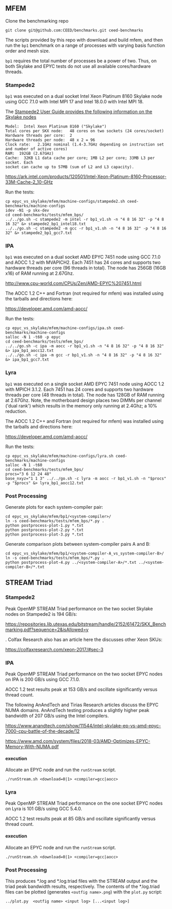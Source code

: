 ## MFEM 

Clone the benchmarking repo

`git clone git@github.com:CEED/benchmarks.git ceed-benchmarks`

The scripts provided by this repo with download and build mfem, and then run the
`bp1` benchmark on a range of processes with varying basis function order
and mesh size.

`bp1` requires the total number of processes be a power of two.  Thus, on both
Skylake and EPYC tests do not use all available cores/hardware threads.

### Stampede2

`bp1` was executed on a dual socket Intel Xeon Platinum 8160 Skylake node using
GCC 7.1.0 with Intel MPI 17 and Intel 18.0.0 with Intel MPI 18.

The [Stampede2 User Guide provides the following information on the Skylake nodes](
https://portal.tacc.utexas.edu/user-guides/stampede2#overview-skxcomputenodes)
```
Model:  Intel Xeon Platinum 8160 ("Skylake")
Total cores per SKX node:   48 cores on two sockets (24 cores/socket)
Hardware threads per core:  2
Hardware threads per node:  48 x 2 = 96
Clock rate:   2.1GHz nominal (1.4-3.7GHz depending on instruction set and number of active cores)
RAM:  192GB (2.67GHz)
Cache:  32KB L1 data cache per core; 1MB L2 per core; 33MB L3 per socket. Each
socket can cache up to 57MB (sum of L2 and L3 capacity).
```

https://ark.intel.com/products/120501/Intel-Xeon-Platinum-8160-Processor-33M-Cache-2_10-GHz

Run the tests:

```
cp epyc_vs_skylake/mfem/machine-configs/stampede2.sh ceed-benchmarks/machine-configs
idev -N1 -p skx-dev
cd ceed-benchmarks/tests/mfem_bps/
../../go.sh -c stampede2 -m intel -r bp1_v1.sh -n "4 8 16 32" -p "4 8 16 32" &> stampede2_bp1_intel18.txt
../../go.sh -c stampede2 -m gcc -r bp1_v1.sh -n "4 8 16 32" -p "4 8 16 32" &> stampede2_bp1_gcc7.txt
```

### IPA

`bp1` was executed on a dual socket AMD EPYC 7451 node using GCC 7.1.0 and AOCC 1.2 with MVAPICH2.
Each 7451 has 24 cores and supports two hardware threads per core (96 threads in
total).  The node has 256GB (16GB x16) of RAM running at 2.67Ghz.

http://www.cpu-world.com/CPUs/Zen/AMD-EPYC%207451.html

The AOCC 1.2 C++ and Fortran (not required for mfem) was installed using the
tarballs and directions here:

https://developer.amd.com/amd-aocc/

Run the tests:

```
cp epyc_vs_skylake/mfem/machine-configs/ipa.sh ceed-benchmarks/machine-configs
salloc -N 1 -t60 -p epyc
cd ceed-benchmarks/tests/mfem_bps/
../../go.sh -c ipa -m aocc -r bp1_v1.sh -n "4 8 16 32" -p "4 8 16 32" &> ipa_bp1_aocc12.txt
../../go.sh -c ipa -m gcc -r bp1_v1.sh -n "4 8 16 32" -p "4 8 16 32" &> ipa_bp1_gcc7.txt
```

### Lyra

`bp1` was executed on a single socket AMD EPYC 7451 node using AOCC 1.2 with
MPICH 3.1.2.  Each 7451 has 24 cores and supports two hardware threads per core (48 threads in
total).  The node has 128GB of RAM running at 2.67Ghz.  Note, the motherboard
design places two DIMMs per channel ('dual rank') which results in the memory
only running at 2.4Ghz; a 10% reduction.

The AOCC 1.2 C++ and Fortran (not required for mfem) was installed using the
tarballs and directions here:

https://developer.amd.com/amd-aocc/

Run the tests:

```
cp epyc_vs_skylake/mfem/machine-configs/lyra.sh ceed-benchmarks/machine-configs
salloc -N 1 -t60
cd ceed-benchmarks/tests/mfem_bps/
procs="3 6 12 24 48"
base_nxyz="1 1 3" ../../go.sh -c lyra -m aocc -r bp1_v1.sh -n "$procs" -p "$procs" &> lyra_bp1_aocc12.txt
```

### Post Processing

Generate plots for each system-compiler pair:

```
cd epyc_vs_skylake/mfem/bp1/<system-compiler>/
ln -s ceed-benchmarks/tests/mfem_bps/*.py .
python postprocess-plot-1.py *.txt
python postprocess-plot-2.py *.txt
python postprocess-plot-3.py *.txt
```

Generate comparison plots between system-compiler pairs A and B:

```
cd epyc_vs_skylake/mfem/bp1/<system-compiler-A_vs_system-compiler-B>/
ln -s ceed-benchmarks/tests/mfem_bps/*.py .
python postprocess-plot-4.py ../<system-compiler-A>/*.txt ../<system-compiler-B>/*.txt
```


## STREAM Triad

### Stampede2

Peak OpenMP STREAM Triad performance on the two socket Skylake nodes on Stampede2 is
194 GB/s:

https://repositories.lib.utexas.edu/bitstream/handle/2152/61472/SKX_Benchmarking.pdf?sequence=2&isAllowed=y

.  Colfax Research also has an article here the discusses other Xeon SKUs:

https://colfaxresearch.com/xeon-2017/#sec-3

### IPA

Peak OpenMP STREAM Triad performance on the two socket EPYC nodes on IPA is 200 GB/s
using GCC 7.1.0.  

AOCC 1.2 test results peak at 153 GB/s and oscillate significantly versus thread count.

The following AnAndTech and Tirias Research articles discuss the EPYC NUMA domains.  AnAndTech testing produces a slightly higher peak bandwidth of 207 GB/s using the Intel compilers.

https://www.anandtech.com/show/11544/intel-skylake-ep-vs-amd-epyc-7000-cpu-battle-of-the-decade/12

https://www.amd.com/system/files/2018-03/AMD-Optimizes-EPYC-Memory-With-NUMA.pdf

#### execution

Allocate an EPYC node and run the `runStream` script.

```
./runStream.sh <download=0|1> <compiler=gcc|aocc>
```

### Lyra

Peak OpenMP STREAM Triad performance on the one socket EPYC nodes on Lyra is 101 GB/s
using GCC 5.4.0.  

AOCC 1.2 test results peak at 85 GB/s and oscillate significantly versus thread count.

#### execution

Allocate an EPYC node and run the `runStream` script.

```
./runStream.sh <download=0|1> <compiler=gcc|aocc>
```



### Post Processing

This produces \*.log and \*.log.triad files with the STREAM output and the triad
peak bandwidth results, respectively.  The contents of the \*.log.triad files
can be plotted (generates `<outfig name>.png`) with the `plot.py` script:

```
../plot.py  <outfig name> <input log> [...<input log>]
```






